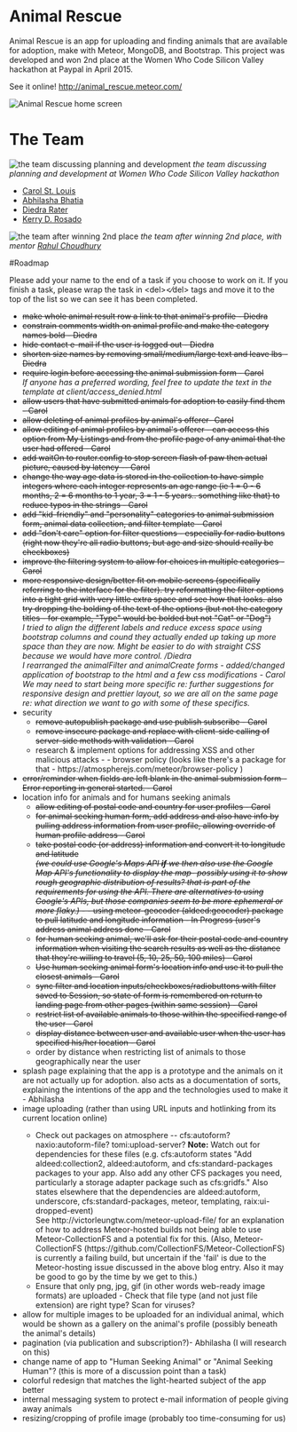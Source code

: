 # Animal Rescue

Animal Rescue is an app for uploading and finding animals that are available for adoption, make with Meteor, MongoDB, and Bootstrap. This project was developed and won 2nd place at the Women Who Code Silicon Valley hackathon at Paypal in April 2015. 

See it online! http://animal_rescue.meteor.com/

![Animal Rescue home screen](http://i132.photobucket.com/albums/q17/dierat/Screen%20Shot%202015-09-18%20at%206.08.01%20PM.png)


# The Team

![the team discussing planning and development](http://i132.photobucket.com/albums/q17/dierat/CC6TCVrUsAAO3Mq.jpg)
*the team discussing planning and development at Women Who Code Silicon Valley hackathon*

- [Carol St. Louis](https://github.com/selva-oscura)
- [Abhilasha Bhatia](https://github.com/abhilashabhatia)
- [Diedra Rater](https://github.com/dierat)
- [Kerry D. Rosado](https://github.com/kdrosado)

![the team after winning 2nd place](http://i132.photobucket.com/albums/q17/dierat/11169530_10203834632097658_2170770506262371486_o.jpg)
*the team after winning 2nd place, with mentor [Rahul Choudhury](https://github.com/Primigenus)*


#Roadmap

Please add your name to the end of a task if you choose to work on it. If you finish a task, please wrap the task in &lt;del&gt;&lt;&frasl;del&gt; tags and move it to the top of the list so we can see it has been completed.
<ul>
	<li><del>make whole animal result row a link to that animal's profile - Diedra</del></li>
	<li><del>constrain comments width on animal profile and make the category names bold - Diedra</del></li>
	<li><del>hide contact e-mail if the user is logged out - Diedra</del></li>
	<li><del>shorten size names by removing small/medium/large text and leave lbs - Diedra</del></li>
	<li><del>require login before accessing the animal submission form - Carol</del><br /><i>If anyone has a preferred wording, feel free to update the text in the template at client/access_denied.html</i></li>
	<li><del>allow users that have submitted animals for adoption to easily find them - Carol<del></li>
	<li><del>allow deleting of animal profiles by animal's offerer- Carol</del></li>	
	<li><del>allow editing of animal profiles by animal's offerer  - can access this option from My Listings and from the profile page of any animal that the user had offered - Carol<del></li>
	<li><del>add waitOn to router.config to stop screen flash of paw then actual picture, caused by latency -- Carol</del></li>
	<li><del>change the way age data is stored in the collection to have simple integers where each integer represents an age range (ie 1 = 0 - 6 months, 2 = 6 months to 1 year, 3 = 1 - 5 years.. something like that) to reduce typos in the strings - Carol</del></li>
	<li><del>add "kid-friendly" and "personality" categories to animal submission form, animal data collection, and filter template - Carol<del></li>
	<li><del>add "don't care" option for filter questions - especially for radio buttons (right now they're all radio buttons, but age and size should really be checkboxes)</del></li>
	<li><del>improve the filtering system to allow for choices in multiple categories - Carol</del></li>
	<li><del>more responsive design/better fit on mobile screens (specifically referring to the interface for the filter). try reformatting the filter options into a tight grid with very little extra space and see how that looks. also try dropping the bolding of the text of the options (but not the category titles - for example, "Type" would be bolded but not "Cat" or "Dog")</del><br /> 
		<i>I tried to align the different labels and reduce excess space using bootstrap columns and cound they actually ended up taking up more space than they are now. Might be easier to do with straight CSS because we would have more control. /Diedra</i><br />
		<i>I rearranged the animalFilter and animalCreate forms - added/changed application of bootstrap to the html and a few css modifications - Carol</i><br />
		<i>We may need to start being more specific re: further suggestions for responsive design and prettier layout, so we are all on the same page re: what direction we want to go with some of these specifics.</i></li>
	<li>security
		<ul>
			<li><del>remove autopublish package and use publish subscribe - Carol</del></li>
			<li><del>remove insecure package and replace with client-side calling of server-side methods with validation - Carol</del></li>
			<li>research &amp; implement options for addressing XSS and other malicious attacks - - browser policy (looks like there's a package for that - https://atmospherejs.com/meteor/browser-policy )</li>
		</ul>
	</li>
	<li><del>error/reminder when fields are left blank in the animal submission form - Error reporting in general started. - Carol</del></li>
	<li>location info for animals and for humans seeking animals
		<ul>
			<li><del>allow editing of postal code and country for user profiles - Carol </del></li>
			<li><del>for animal seeking human form, add address and also have info by pulling address information from user profile, allowing override of human profile address - Carol</del></li>
			<li><del>take postal code (or address) information and convert it to longitude and latitude <br /><i><del>(we could use Google's Maps API <strong>if</strong> we then also use the Google Map API's functionality to display the map- possibly using it to show rough geographic distribution of results? that is part of the requirements for using the API.  There are alternatives to using Google's APIs, but those companies seem to be more ephemeral or more flaky.)</del></i> - - using meteor-geocoder (aldeed:geocoder) package to pull latitude and longitude information - In Progress (user's address animal address done - Carol</del></li>
			<li><del>for human seeking animal, we'll ask for their postal code and country information when visiting the search results as well as the distance that they're willing to travel (5, 10, 25, 50, 100 miles) - Carol </del></li>
			<li><del> Use human seeking animal form's location info and use it to pull the closest animals - Carol</del></li>
			<li><del>sync filter and location inputs/checkboxes/radiobuttons with filter saved to Session, so state of form is remembered on return to landing page from other pages (within same session) - Carol</del></li>
			<li><del>restrict list of available animals to those within the specified range of the user - Carol</del></li>
			<li><del>display distance between user and available user when the user has specified his/her location - Carol</del></li>
			<li> order by distance when restricting list of animals to those geographically near the user</li>
		</ul>
	</li>
	<li>splash page explaining that the app is a prototype and the animals on it are not actually up for adoption. also acts as a documentation of sorts, explaining the intentions of the app and the technologies used to make it - Abhilasha</li>
	<li>image uploading (rather than using URL inputs and hotlinking from its current location online)</li>
		<ul>
			<li> Check out packages on atmosphere -- cfs:autoform? naxio:autoform-file? tomi:upload-server?  <b>Note:</b> Watch out for dependencies for these files (e.g. cfs:autoform states "Add aldeed:collection2, aldeed:autoform, and cfs:standard-packages packages to your app. Also add any other CFS packages you need, particularly a storage adapter package such as cfs:gridfs." Also states elsewhere that the dependencies are aldeed:autoform, underscore, cfs:standard-packages, meteor, templating, raix:ui-dropped-event)<br />See http://victorleungtw.com/meteor-upload-file/ for an explanation of how to address Meteor-hosted builds not being able to use Meteor-CollectionFS and a potential fix for this.  (Also, Meteor-CollectionFS (https://github.com/CollectionFS/Meteor-CollectionFS) is currently a failing build, but uncertain if the 'fail' is due to the Meteor-hosting issue discussed in the above blog entry.  Also it may be good to go by the time by we get to this.) </li>
			<li>Ensure that only png, jpg, gif (in other words web-ready image formats) are uploaded - Check that file type (and not just file extension) are right type? Scan for viruses?</li>
		</ul>
	<li>allow for multiple images to be uploaded for an individual animal, which would be shown as a gallery on the animal's profile (possibly beneath the animal's details)</li>
	<li>pagination (via publication and subscription?)- Abhilasha (I will research on this)</li>
	<li>change name of app to "Human Seeking Animal" or "Animal Seeking Human"? (this is more of a discussion point than a task)</li>
	<li>colorful redesign that matches the light-hearted subject of the app better</li>
	<li>internal messaging system to protect e-mail information of people giving away animals</li>
	<li>resizing/cropping of profile image (probably too time-consuming for us)</li>
</ul>